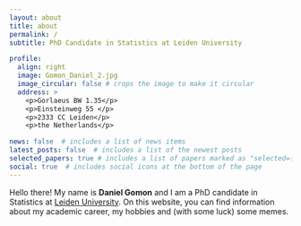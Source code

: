```yaml
---
layout: about
title: about
permalink: /
subtitle: PhD Candidate in Statistics at Leiden University

profile:
  align: right
  image: Gomon_Daniel_2.jpg
  image_circular: false # crops the image to make it circular
  address: >
    <p>Gorlaeus BW 1.35</p>
    <p>Einsteinweg 55 </p>
    <p>2333 CC Leiden</p>
    <p>the Netherlands</p>

news: false  # includes a list of news items
latest_posts: false  # includes a list of the newest posts
selected_papers: true # includes a list of papers marked as "selected={true}"
social: true  # includes social icons at the bottom of the page
---
```




Hello there! My name is **Daniel Gomon** and I am a PhD candidate in Statistics at [Leiden University](https://www.universiteitleiden.nl/en). On this website, you can find information about my academic career, my hobbies and (with some luck) some memes.



<!--Write your biography here. Tell the world about yourself. Link to your favorite [subreddit](http://reddit.com). You can put a picture in, too. The code is already in, just name your picture `prof_pic.jpg` and put it in the `img/` folder.

Put your address / P.O. box / other info right below your picture. You can also disable any of these elements by editing `profile` property of the YAML header of your `_pages/about.md`. Edit `_bibliography/papers.bib` and Jekyll will render your [publications page](/al-folio/publications/) automatically.

Link to your social media connections, too. This theme is set up to use [Font Awesome icons](http://fortawesome.github.io/Font-Awesome/) and [Academicons](https://jpswalsh.github.io/academicons/), like the ones below. Add your Facebook, Twitter, LinkedIn, Google Scholar, or just disable all of them.-->


<!-- <a href='#'>Affiliations</a> -->
